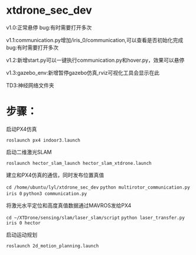 # xtdrone_sec_dev

v1.0:正常悬停
     bug:有时需要打开多次

v1.1:communication.py增加/iris_0/communication,可以查看是否初始化完成
     bug:有时需要打开多次

v1.2:新增start.py可以一键执行communication.py和hover.py，效果可以悬停

v1.3:gazebo_env:新增暂停gazebo仿真,rviz可视化工具会显示在此

TD3:神经网络文件夹
# 步骤：
启动PX4仿真

`roslaunch px4 indoor3.launch`

启动二维激光SLAM

`roslaunch hector_slam_launch hector_slam_xtdrone.launch`

建立和PX4仿真的通信，同时发布位置真值

`cd /home/ubuntu/lyl/xtdrone_sec_dev`
`python multirotor_communication.py iris 0`
`python3 communication.py`

将激光水平定位和高度真值数据通过MAVROS发给PX4

`cd ~/XTDrone/sensing/slam/laser_slam/script`
`python laser_transfer.py iris 0 hector`

启动运动规划

`roslaunch 2d_motion_planning.launch`